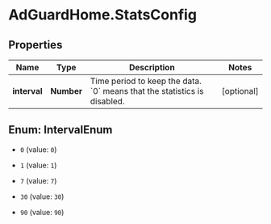 # AdGuardHome.StatsConfig

## Properties

Name | Type | Description | Notes
------------ | ------------- | ------------- | -------------
**interval** | **Number** | Time period to keep the data.  &#x60;0&#x60; means that the statistics is disabled.  | [optional] 



## Enum: IntervalEnum


* `0` (value: `0`)

* `1` (value: `1`)

* `7` (value: `7`)

* `30` (value: `30`)

* `90` (value: `90`)




